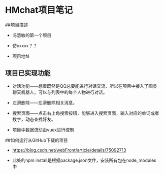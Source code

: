 # HMchat项目笔记

##项目描述

* 冯慧敏的第一个项目

* 仿xxxxx？？

* 项目地址 

## 项目已实现功能

* 对话功能——想着既然是QQ总要能进行对话交流，所以在项目中接入了图灵聊天机器人，可以与列表中的每个人物进行对话。

* 左滑删除——左滑删除相关消息。

* 搜索页面——点击右上角搜索按钮，能够进入搜索页面，输入对应的单词或者数字，动态查找好友。

* 项目中数据流动由vuex进行控制

##如何运行从GitHub下载的项目

* https://blog.csdn.net/webFront/article/details/75092713

* 此处的npm install是根据package.json文件，安装所有包在node_modules中